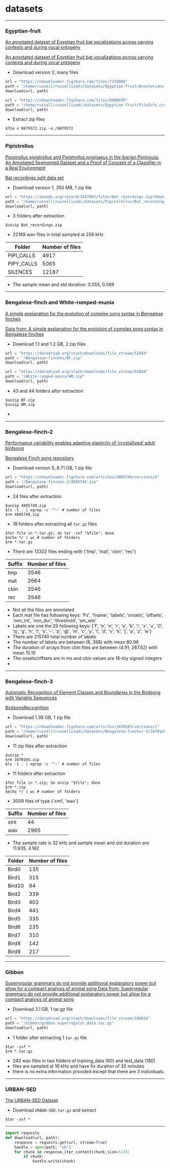 # datasets

---
### Egyptian-fruit
[An annotated dataset of Egyptian fruit bat vocalizations across varying contexts and during vocal ontogeny](https://www.nature.com/articles/sdata2017143)

[An annotated dataset of Egyptian fruit bat vocalizations across varying contexts and during vocal ontogeny](https://figshare.com/collections/An_annotated_dataset_of_Egyptian_fruit_bat_vocalizations_across_varying_contexts_and_during_vocal_ontogeny/3666502)

- Download version 2, many files
```.py
url = "https://ndownloader.figshare.com/files/7379008"
path = "/home/russell/russellizadi/datasets/Egyptian-fruit/Annotations.csv"
download(url, path)

url = "https://ndownloader.figshare.com/files/8900695"
path = "/home/russell/russellizadi/datasets/Egyptian-fruit/FileInfo.csv"
download(url, path)
```

- Extract zip files
```
$7za x 8879572.zip -o./8879572
```

---
### Pipistrellus

[Pipistrellus pipistrellus and Pipistrellus pygmaeus in the Iberian Peninsula: An Annotated Segmented Dataset and a Proof of Concept of a Classifier in a Real Environment](https://www.mdpi.com/2076-3417/9/17/3467)

[Bat recordings split data set](https://zenodo.org/record/3247097#.YCXgnXVKhhE)

- Download version 1, 350 MB, 1 zip file 
```.py
url = "https://zenodo.org/record/3247097/files/Bat_recordings.zip?download=1"
path = "/home/russell/russellizadi/datasets/Pipistrellus/Bat_recordings.zip"
download(url, path)
```
- 3 folders after extraction
```
$unzip Bat_recordings.zip
```
- 22169 wav files in total sampled at 256 kHz

| Folder | Number of files | 
| - | - |
| PIPI_CALLS | 4917 |
| PIPY_CALLS | 5065 |
| SILENCES | 12187 |

- The sample mean and std duration: 0.055, 0.069






---
### Bengalese-finch and White-rumped-munia

[A simple explanation for the evolution of complex song syntax in Bengalese finches](https://royalsocietypublishing.org/doi/10.1098/rsbl.2013.0842)

[Data from: A simple explanation for the evolution of complex song syntax in Bengalese finches](https://datadryad.org/stash/dataset/doi:10.5061/dryad.6pt8g)

- Download 1.1 and 1.2 GB, 2 zip files
```.py
url = "https://datadryad.org/stash/downloads/file_stream/52843"
path = "/Bengalese-finches/BF.zip"
download(url, path)

url = "https://datadryad.org/stash/downloads/file_stream/52844"
path = "/White-rumped-munia/WM.zip"
download(url, path)
```
- 43 and 44 folders after extraction
```
$unzip BF.zip
$unzip WM.zip
```
- 




---
### Bengalese-finch-2

[Performance variability enables adaptive plasticity of ‘crystallized’ adult birdsong](https://www.nature.com/articles/nature06390)

[Bengalese Finch song repository](https://figshare.com/articles/dataset/Bengalese_Finch_song_repository/4805749)

- Download version 5, 8.71 GB, 1 zip file
```.py
url = "https://ndownloader.figshare.com/articles/4805749/versions/5"
path = "/Bengalese-finches-2/4805749.zip"
download(url, path)
```
- 24 files after extraction
```
$unzip 4805749.zip
$ls -l . | egrep -c '^-' # number of files
$rm 4805749.zip
```
- 18 folders after extracting all `tar.gz` files 
```
$for file in *.tar.gz; do tar -zxf "$file"; done
$echo */ | wc # number of folders
$rm *.tar.gz
```
- There are 13302 files ending with {'tmp', 'mat', 'cbin', 'rec'}

| Suffix | Number of files |
| - | - |
| tmp | 3546 |
| mat | 2664 |
| cbin | 3546 |
| rec | 3546 |

- Not all the files are annotated
- Each mat file has following keys: 'Fs', 'fname', 'labels', 'onsets', 'offsets', 'min_int', 'min_dur', 'threshold', 'sm_win'
- Labels are one the 29 following keys: {'f', 'e', 'n', 'r', 'o', 'b', 'i', 'x', 'u', '0', 'q', 'g', 'h', 't', 's', '-', 'p', '@', 'm', 'c', 'y', 'l', 'd', 'v', 'k', 'j', 'a', 'z', 'w'} 
- There are 215740 total number of labels
- The number of labels are between (8, 398) with mean 80.98
- The duration of arrays from cbin files are between (4.91, 267.62) with mean 15.10
- The onsets/offsets are in ms and cbin values are 16-biy signed integers
- 


---
### Bengalese-finch-3

[Automatic Recognition of Element Classes and Boundaries in the Birdsong with Variable Sequences](https://journals.plos.org/plosone/article?id=10.1371/journal.pone.0159188)

[BirdsongRecognition](https://figshare.com/articles/media/BirdsongRecognition/3470165)

- Download 1.39 GB, 1 zip file
```.py
url = "https://ndownloader.figshare.com/articles/3470165/versions/1"
path = "/home/russell/russellizadi/datasets/Bengalese-finches-3/3470165.zip"
download(url, path)
```
- 11 zip files after extraction
```
$unzip *
$rm 3470165.zip
$ls -l . | egrep -c '^-' # number of files
```
- 11 folders after extraction
```
$for file in *.zip; do unzip "$file"; done
$rm *.zip
$echo */ | wc # number of folders
```
- 3009 files of type {'xml', 'wav'}

| Suffix | Number of files | 
| - | - |
| xml | 44 |
| wav | 2965 |

- The sample rate is 32 kHz and sample mean and std duration are: 11.935, 4.162

| Folder | Number of files | 
| - | - |
| Bird0 | 135 |
| Bird1 | 315 |
| Bird10 | 94 |
| Bird2 | 339 |
| Bird3 | 402 |
| Bird4 | 441 |
| Bird5 | 335 |
| Bird6 | 235 |
| Bird7 | 310 |
| Bird8 | 142 |
| Bird9 | 217 |

---
### Gibbon
[Superregular grammars do not provide additional explanatory power but allow for a compact analysis of animal song
](https://royalsocietypublishing.org/doi/full/10.1098/rsos.190139)
[Data from: Superregular grammars do not provide additional explanatory power but allow for a compact analysis of animal song](https://datadryad.org/stash/dataset/doi:10.5061/dryad.mn12jv2)

- Download 3.1 GB, 1 tar.gz file
```.py
url = "https://datadryad.org/stash/downloads/file_stream/106659"
path = "/Gibbon/gibbon_superregular_data.tar.gz"
download(url, path)
```
- 1 folder after extracting 1 `tar.gz` file 
```
$tar -zxf *
$rm *.tar.gz
```
- 240 wav files in two folders of training_data (60) and test_data (180)
- files are sampled at 16 kHz and have fix duration of 30 minutes
- there is no extra information provided except that there are 3 individuals.

---
### URBAN-SED

[The URBAN-SED Dataset](http://urbansed.weebly.com/)

- Download `URBAN-SED.tar.gz` and extract 
```
$tar -zxf *
```
---

```.py
import requests
def download(url, path):
    response = requests.get(url, stream=True)
    handle = open(path, "wb")
    for chunk in response.iter_content(chunk_size=512):
        if chunk:
            handle.write(chunk)
```
